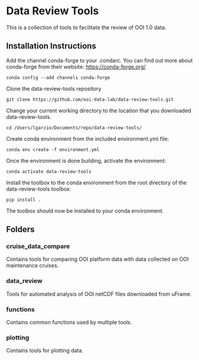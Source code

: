 # Data Review Tools
This is a collection of tools to facilitate the review of OOI 1.0 data.

## Installation Instructions
Add the channel conda-forge to your .condarc. You can find out more about conda-forge from their website: https://conda-forge.org/

`conda config --add channels conda-forge`

Clone the data-review-tools repository

`git clone https://github.com/ooi-data-lab/data-review-tools.git`

Change your current working directory to the location that you downloaded data-review-tools. 

`cd /Users/lgarzio/Documents/repo/data-review-tools/`

Create conda environment from the included environment.yml file:

`conda env create -f environment.yml`

Once the environment is done building, activate the environment:

`conda activate data-review-tools`

Install the toolbox to the conda environment from the root directory of the data-review-tools toolbox:

`pip install .`

The toolbox should now be installed to your conda environment.


## Folders
### cruise\_data\_compare
Contains tools for comparing OOI platform data with data collected on OOI maintenance cruises.

### data_review
Tools for automated analysis of OOI netCDF files downloaded from uFrame.

### functions
Contains common functions used by multiple tools.

### plotting
Contains tools for plotting data.